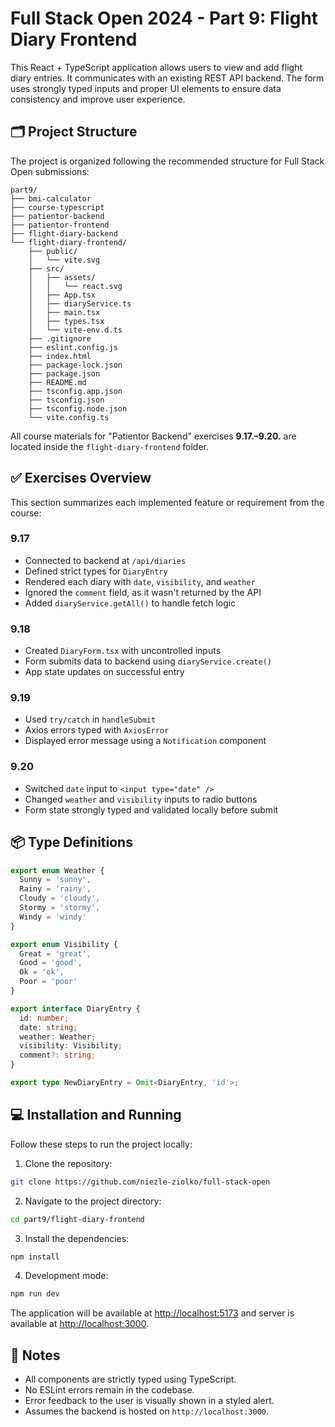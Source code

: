# Full Stack Open 2024 - Part 9: Flight Diary Frontend

This React + TypeScript application allows users to view and add flight diary entries. It communicates with an existing REST API backend. The form uses strongly typed inputs and proper UI elements to ensure data consistency and improve user experience.

## 🗂️ Project Structure

The project is organized following the recommended structure for Full Stack Open submissions:

```
part9/
├── bmi-calculator
├── course-typescript
├── patientor-backend
├── patientor-frontend
├── flight-diary-backend
└── flight-diary-frontend/
    ├── public/
    │   └── vite.svg
    ├── src/
    │   ├── assets/
    │   │   └── react.svg
    │   ├── App.tsx
    │   ├── diaryService.ts
    │   ├── main.tsx
    │   ├── types.tsx
    │   └── vite-env.d.ts
    ├── .gitignore
    ├── eslint.config.js
    ├── index.html
    ├── package-lock.json
    ├── package.json 
    ├── README.md
    ├── tsconfig.app.json
    ├── tsconfig.json
    ├── tsconfig.node.json
    └── vite.config.ts
```

All course materials for "Patientor Backend" exercises **9.17.–9.20.** are located inside the `flight-diary-frontend` folder.

## ✅ Exercises Overview

This section summarizes each implemented feature or requirement from the course:

### 9.17

- Connected to backend at `/api/diaries`
- Defined strict types for `DiaryEntry`
- Rendered each diary with `date`, `visibility`, and `weather`
- Ignored the `comment` field, as it wasn't returned by the API
- Added `diaryService.getAll()` to handle fetch logic

### 9.18

- Created `DiaryForm.tsx` with uncontrolled inputs
- Form submits data to backend using `diaryService.create()`
- App state updates on successful entry

### 9.19

- Used `try/catch` in `handleSubmit`
- Axios errors typed with `AxiosError`
- Displayed error message using a `Notification` component

### 9.20

- Switched `date` input to `<input type="date" />`
- Changed `weather` and `visibility` inputs to radio buttons
- Form state strongly typed and validated locally before submit

## 📦 Type Definitions

```ts
export enum Weather {
  Sunny = 'sunny',
  Rainy = 'rainy',
  Cloudy = 'cloudy',
  Stormy = 'stormy',
  Windy = 'windy'
}

export enum Visibility {
  Great = 'great',
  Good = 'good',
  Ok = 'ok',
  Poor = 'poor'
}

export interface DiaryEntry {
  id: number;
  date: string;
  weather: Weather;
  visibility: Visibility;
  comment?: string;
}

export type NewDiaryEntry = Omit<DiaryEntry, 'id'>;
```

## 💻 Installation and Running

Follow these steps to run the project locally:

1. Clone the repository:

```bash
git clone https://github.com/niezle-ziolko/full-stack-open
```

2. Navigate to the project directory:

```bash
cd part9/flight-diary-frontend
```

3. Install the dependencies:

```bash
npm install
```

4. Development mode:

```bash
npm run dev
```

The application will be available at [http://localhost:5173](http://localhost:5173) and server is available at [http://localhost:3000](http://localhost:3000).

## 🧠 Notes

- All components are strictly typed using TypeScript.
- No ESLint errors remain in the codebase.
- Error feedback to the user is visually shown in a styled alert.
- Assumes the backend is hosted on `http://localhost:3000`.